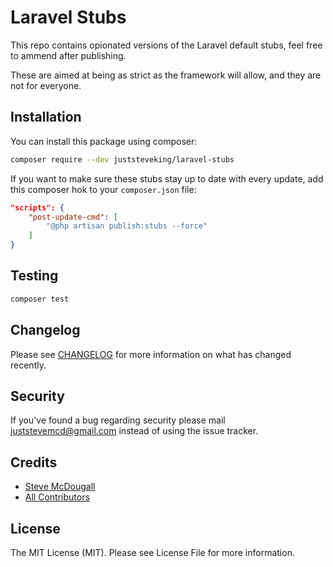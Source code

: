 # Laravel Stubs

This repo contains opionated versions of the Laravel default stubs, feel free to ammend after publishing.

These are aimed at being as strict as the framework will allow, and they are not for everyone.

## Installation

You can install this package using composer:

```bash
composer require --dev juststeveking/laravel-stubs
```

If you want to make sure these stubs stay up to date with every update, add this composer hok to your `composer.json` file:

```json
"scripts": {
    "post-update-cmd": [
        "@php artisan publish:stubs --force"
    ]
}
```

## Testing

```bash
composer test
```

## Changelog

Please see [CHANGELOG](CHANGELOG.md) for more information on what has changed recently.

## Security

If you've found a bug regarding security please mail [juststevemcd@gmail.com](mailto:juststevemcd@gmail.com) instead of using the issue tracker.

## Credits

- [Steve McDougall](https://github.com/juststeveking)
- [All Contributors](../../contributors)

## License

The MIT License (MIT). Please see License File for more information.
